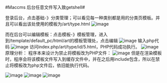 
#Maccms 后台任意文件写入致getshell#

登录后台，点击基础-》分类管理；可以看见每一种类别都是用的分类页模板。并且可以看出该处使用的模板为/art/type.html
![image](https://github.com/guobaoyou/vul_environment/blob/master/maccms10_getshell/images/1.png)

而在后台可以编辑模板：点击模板-》模板管理，进入到/template/default_pc/html/art的模板管理处，点击编辑
![image](https://github.com/guobaoyou/vul_environment/blob/master/maccms10_getshell/images/2.png)
输入php代码
![image](https://github.com/guobaoyou/vul_environment/blob/master/maccms10_getshell/images/3.png)
访问index.php/art/type/id/5.html，PHP代码成功执行。
![image](https://github.com/guobaoyou/vul_environment/blob/master/maccms10_getshell/images/4.png) 
原理分析：
程序本来设计为禁止将模板改为PHP文件：
![image](https://github.com/guobaoyou/vul_environment/blob/master/maccms10_getshell/images/7.png)
但是在渲染模板时，程序会将该模板文件写入到缓存文件中，并在之后用include包含，所以在禁止将模板改为php文件后，依旧能执行代码。

 ![image](https://github.com/guobaoyou/vul_environment/blob/master/maccms10_getshell/images/8.png)
 ![image](https://github.com/guobaoyou/vul_environment/blob/master/maccms10_getshell/images/6.png)
 ![image](https://github.com/guobaoyou/vul_environment/blob/master/maccms10_getshell/images/5.png)
  


      
